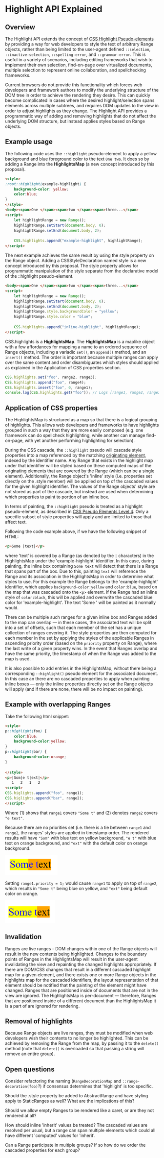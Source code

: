 # Highlight API Explained

## Overview

The Highlight API extends the concept of [CSS Highlight Pseudo-elements](https://drafts.csswg.org/css-pseudo-4/#highlight-pseudos) by providing a way for web developers to style the text of arbitrary Range objects, rather than being limited to the user-agent defined ```::selection```, ```::inactive-selection```, ```::spelling-error```, and ```::grammar-error```. This is useful in a variety of scenarios, including editing frameworks that wish to implement their own selection, find-on-page over virtualized documents, multiple selection to represent online collaboration, and spellchecking frameworks.

Current browsers do not provide this functionality which forces web developers and framework authors to modify the underlying structure of the DOM tree in order to achieve the rendering they desire. This can quickly become complicated in cases where the desired highlight/selection spans elements across multiple subtrees, and requires DOM updates to the view in order to adjust highlights as they change. The Highlight API provides a programmatic way of adding and removing highlights that do not affect the underlying DOM structure, but instead applies styles based on Range objects.

## Example usage

The following code uses the ```::highlight``` pseudo-element to apply a yellow background and blue foreground color to the text ```One two```. It does so by adding a Range into the **HighlightsMap** (a new concept introduced by this proposal).

```html
<style>
:root::highlight(example-highlight) {
    background-color: yellow;
    color:blue;
}
</style>
<body><span>One </span><span>two </span><span>three...</span>
<script>
    let highlightRange = new Range();
    highlightRange.setStart(document.body, 0);
    highlightRange.setEnd(document.body, 2);

    CSS.highlights.append("example-highlight", highlightRange);
</script>
```

The next example achieves the same result by using the style property on the Range object. Adding a CSSStyleDeclaration named style is a new concept introduced by this proposal. The style property allows for programmatic manipulation of the style separate from the declarative model of the ::highlight pseudo-element.

```html
<body><span>One </span><span>two </span><span>three...</span>
<script>
    let highlightRange = new Range();
    highlightRange.setStart(document.body, 0);
    highlightRange.setEnd(document.body, 2);
    highlightRange.style.backgroundColor = "yellow";
    highlightRange.style.color = "blue";

    CSS.highlights.append("inline-highlight", highlightRange);
</script>
```


CSS.highlights is a **HighlightsMap**. The **HighlightsMap** is a maplike object with a few affordances for mapping a name to an ordered sequence of Range objects, including a variadic ```set()```,  an ```append()``` method, and an ```insert()``` method. The order is important because multiple ranges can apply over the same content and order disambiguates which styles should applied as explained in the Application of CSS properties section.

```javascript
CSS.highlights.set("foo", range2, range3);
CSS.highlights.append("foo", range4);
CSS.highlights.insert("foo", 0, range1);
console.log(CSS.highlights.get("foo")); // Logs [range1, range2, range3, range4]
```

## Application of CSS properties

The HighlightsMap is structured as a map so that there is a logical grouping of highlights. This allows web developers and frameworks to have highlights grouped in such a way that they are more easily composed (e.g. one framework can do spellcheck highlighting, while another can manage find-on-page, with yet another performing highlighting for selection).

During the CSS cascade, the ```::highlight``` pseudo will cascade style properties into a map referenced by the matching [originating element](https://drafts.csswg.org/selectors-4/#originating-element), indexed by the identifier name. Any Range that exists in the highlight map under that identifier will be styled based on these computed maps of the originating elements that are covered by the Range (which can be a single element). Additionally, the Range object's 'inline' style (i.e. properties set directly on the .style member) will be applied on top of the cascaded values for the given highlight identifier. The values of the Range objects' style are not stored as part of the cascade, but instead are used when determining which properties to paint to portion of an inline box.

In terms of painting, the ```::highlight``` pseudo is treated as a highlight pseudo-element, as described in [CSS Pseudo Elements Level 4](https://drafts.csswg.org/css-pseudo-4/#highlight-pseudos). Only a specific subset of style properties will apply and are limited to those that affect text.

Following the code example above, if we have the following snippet of HTML:

```html
<p>Some |text|</p>
```

where 'text' is covered by a Range (as denoted by the ```|``` characters) in the HighlightsMap under the 'example-highlight' identifier. In this case, during painting, the inline box containing ```Some text``` will detect that there is a Range that spans part of the box. Due to this, painting ```text``` will reference the Range and its association in the HighlightsMap in order to determine what styles to use. For this example the Range belongs to the 'example-highlight' identifier, which applies ```background-color:yellow``` and ```color:blue```, based on the map that was cascaded onto the ```<p>``` element. If the Range had an inline style of ```color:black```, this will be applied and overwrite the cascaded blue color for 'example-highlight'. The text 'Some ' will be painted as it normally would.

There can be multiple such ranges for a given inline box and Ranges added to the map can overlap &mdash; in these cases, the associated text will be split into a set of offsets, such that each member of the set has a unique collection of ranges covering it. The style properties are then computed for each member in the set by applying the styles of the applicable Ranges in ascending priority order (based on the ```priority``` property on Range), where the last write of a given property wins. In the event that Ranges overlap and have the same priority, the timestamp of when the Range was added to the map is used.

It is also possible to add entries in the HighlightsMap, without there being a corresponding ```::highlight()``` pseudo element for the associated document. In this case an there are no cascaded properties to apply when painting inline boxes &mdash; only the inline properties directly set on the Range objects will apply (and if there are none, there will be no impact on painting).

## Example with overlapping Ranges

Take the following html snippet:
```html
<style>
p::highlight(foo) {
    color:blue;
    background-color:yellow;
}
p::highlight(bar) {
    background-color:orange;
}

</style>
<p>|Som|e t|ext|</p>
   1   2   1   2
<script>
CSS.higlights.append("foo", range1);
CSS.higlights.append("bar", range2);
</script>
```
Where (1) shows that ```range1``` covers ```"Some t"``` and (2) denotes ```range2``` covers ```"e text"```.

Because there are no priorities set (i.e. there is a tie between ```range1``` and ```range2```, the ranges' styles are applied in timestamp order. The rendered results will have ```"Som"``` with blue text on yellow background, ```"e t"``` with blue text on orange background, and ```"ext"``` with the default color on orange background.

![overlap example1](overlap_example1.png)

Setting ```range1.priority = 1;``` would cause ```range1``` to apply on top of ```range2```, which results in ```"Some t"``` being blue on yellow, and ```"ext"``` being default color on orange.

![overlap example2](overlap_example2.png)

## Invalidation

Ranges are live ranges - DOM changes within one of the Range objects will result in the new contents being highlighted. Changes to the boundary points of Ranges in the HighlightsMap will result in the user-agent invalidating the view and repainting the changed highlights appropriately. If there are DOM/CSS changes that result in a different cascaded highlight map for a given element, and there exists one or more Range objects in the highlights map for the cascaded identifiers, the layout representation of that element should be notified that the painting of the element might have changed. Ranges that are positioned inside of documents that are not in the view are ignored. The HighlightsMap is per-document &mdash; therefore, Ranges that are positioned inside of a different document than the HighlightsMap it is a part of are ignored for rendering.

## Removal of highlights

Because Range objects are live ranges, they must be modified when web developers wish their contents to no longer be highlighted. This can be achieved by removing the Range from the map, by passing it to the ```delete()``` method (note that ```delete()``` is overloaded so that passing a string will remove an entire group).

## Open questions

Consider refactoring the naming (```RangeDecorationMap``` and ```::range-decoration(foo)```?) if consensus determines that 'highlight' is too specific.

Should the .style property be added to AbstractRange and have styling apply to StaticRanges as well? What are the implications of this?

Should we allow empty Ranges to be rendered like a caret, or are they not rendered at all?

How should inline 'inherit' values be treated? The cascaded values are resolved per usual, but a range can span multiple elements which could all have different 'computed' values for 'inherit'. 

Can a Range participate in multiple groups? If so how do we order the cascaded properties for each group?


